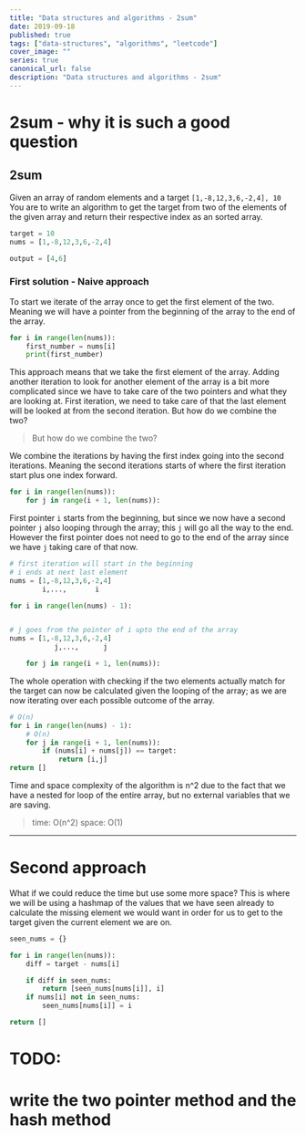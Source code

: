 ```yaml
---
title: "Data structures and algorithms - 2sum"
date: 2019-09-18
published: true
tags: ["data-structures", "algorithms", "leetcode"]
cover_image: ""
series: true
canonical_url: false
description: "Data structures and algorithms - 2sum"
---
```

# 2sum - why it is such a good question

## 2sum
Given an array of random elements and a target `[1,-8,12,3,6,-2,4], 10`
You are to write an algorithm to get the target from two of the elements of the given array and return their respective index as an sorted array.

```python
target = 10
nums = [1,-8,12,3,6,-2,4]

output = [4,6]
```

### First solution - Naive approach
To start we iterate of the array once to get the first element of the two.
Meaning we will have a pointer from the beginning of the array to the end of the array.

```python
for i in range(len(nums)):
    first_number = nums[i]
    print(first_number)
```
This approach means that we take the first element of the array. Adding another iteration to look for another element of the array is a bit more complicated since we have to take care of the two pointers and what they are looking at.
First iteration, we need to take care of that the last element will be looked at from the second iteration. But how do we combine the two?

> But how do we combine the two?

We combine the iterations by having the first index going into the second iterations. Meaning the second iterations starts of where the first iteration start plus one index forward.
```python
for i in range(len(nums)):
    for j in range(i + 1, len(nums)):
```

First pointer `i` starts from the beginning, but since we now have a second pointer `j` also looping through the array; this `j` will go all the way to the end. However the first pointer does not need to go to the end of the array since we have `j` taking care of that now.
```python
# first iteration will start in the beginning
# i ends at next last element
nums = [1,-8,12,3,6,-2,4]
        i,...,       i

for i in range(len(nums) - 1):


# j goes from the pointer of i upto the end of the array
nums = [1,-8,12,3,6,-2,4]
           j,...,      j

    for j in range(i + 1, len(nums)):
```

The whole operation with checking if the two elements actually match for the target can now be calculated given the looping of the array; as we are now iterating over each possible outcome of the array.

```python
# O(n)
for i in range(len(nums) - 1):
    # O(n)
    for j in range(i + 1, len(nums)):
        if (nums[i] + nums[j]) == target:
            return [i,j]
return []
```

Time and space complexity of the algorithm is n^2 due to the fact that we have a nested for loop of the entire array, but no external variables that we are saving.

> time: O(n^2)
> space: O(1)

---

# Second approach
What if we could reduce the time but use some more space? This is where we will be using a hashmap of the values that we have seen already to calculate the missing element we would want in order for us to get to the target given the current element we are on.

```python
seen_nums = {}

for i in range(len(nums)):
    diff = target - nums[i]

    if diff in seen_nums:
        return [seen_nums[nums[i]], i]
    if nums[i] not in seen_nums:
        seen_nums[nums[i]] = i

return []
```

# TODO:
# write the two pointer method and the hash method
